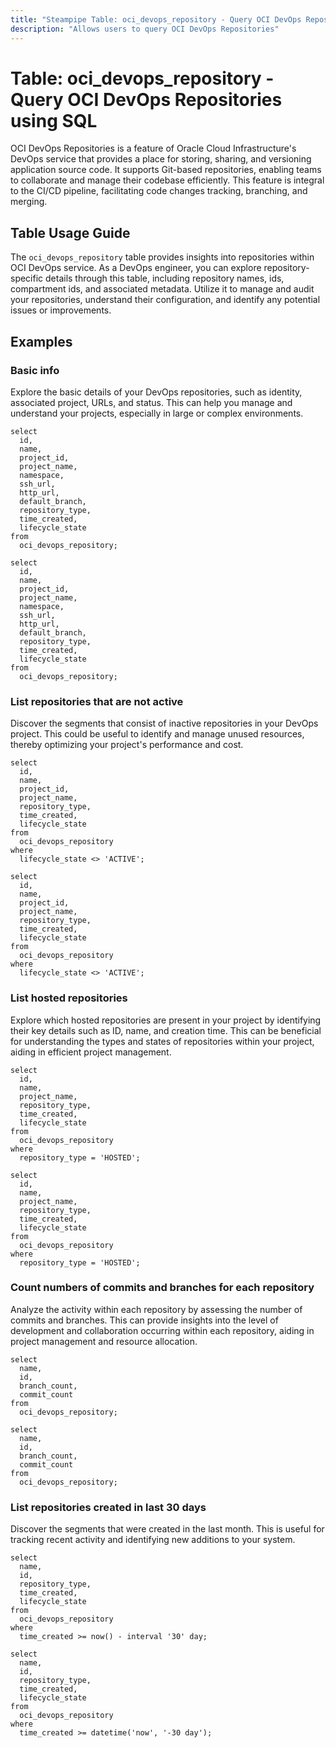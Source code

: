 ```yaml
---
title: "Steampipe Table: oci_devops_repository - Query OCI DevOps Repositories using SQL"
description: "Allows users to query OCI DevOps Repositories"
---
```


# Table: oci_devops_repository - Query OCI DevOps Repositories using SQL

OCI DevOps Repositories is a feature of Oracle Cloud Infrastructure's DevOps service that provides a place for storing, sharing, and versioning application source code. It supports Git-based repositories, enabling teams to collaborate and manage their codebase efficiently. This feature is integral to the CI/CD pipeline, facilitating code changes tracking, branching, and merging.

## Table Usage Guide

The `oci_devops_repository` table provides insights into repositories within OCI DevOps service. As a DevOps engineer, you can explore repository-specific details through this table, including repository names, ids, compartment ids, and associated metadata. Utilize it to manage and audit your repositories, understand their configuration, and identify any potential issues or improvements.

## Examples

### Basic info
Explore the basic details of your DevOps repositories, such as identity, associated project, URLs, and status. This can help you manage and understand your projects, especially in large or complex environments.

```sql+postgres
select
  id,
  name,
  project_id,
  project_name,
  namespace,
  ssh_url,
  http_url,
  default_branch,
  repository_type,
  time_created,
  lifecycle_state
from
  oci_devops_repository;
```

```sql+sqlite
select
  id,
  name,
  project_id,
  project_name,
  namespace,
  ssh_url,
  http_url,
  default_branch,
  repository_type,
  time_created,
  lifecycle_state
from
  oci_devops_repository;
```

### List repositories that are not active
Discover the segments that consist of inactive repositories in your DevOps project. This could be useful to identify and manage unused resources, thereby optimizing your project's performance and cost.

```sql+postgres
select
  id,
  name,
  project_id,
  project_name,
  repository_type,
  time_created,
  lifecycle_state
from
  oci_devops_repository
where
  lifecycle_state <> 'ACTIVE';
```

```sql+sqlite
select
  id,
  name,
  project_id,
  project_name,
  repository_type,
  time_created,
  lifecycle_state
from
  oci_devops_repository
where
  lifecycle_state <> 'ACTIVE';
```

### List hosted repositories
Explore which hosted repositories are present in your project by identifying their key details such as ID, name, and creation time. This can be beneficial for understanding the types and states of repositories within your project, aiding in efficient project management.

```sql+postgres
select
  id,
  name,
  project_name,
  repository_type,
  time_created,
  lifecycle_state
from
  oci_devops_repository
where
  repository_type = 'HOSTED';
```

```sql+sqlite
select
  id,
  name,
  project_name,
  repository_type,
  time_created,
  lifecycle_state
from
  oci_devops_repository
where
  repository_type = 'HOSTED';
```

### Count numbers of commits and branches for each repository
Analyze the activity within each repository by assessing the number of commits and branches. This can provide insights into the level of development and collaboration occurring within each repository, aiding in project management and resource allocation.

```sql+postgres
select
  name,
  id,
  branch_count,
  commit_count
from
  oci_devops_repository;
```

```sql+sqlite
select
  name,
  id,
  branch_count,
  commit_count
from
  oci_devops_repository;
```

### List repositories created in last 30 days
Discover the segments that were created in the last month. This is useful for tracking recent activity and identifying new additions to your system.

```sql+postgres
select
  name,
  id,
  repository_type,
  time_created,
  lifecycle_state
from
  oci_devops_repository
where
  time_created >= now() - interval '30' day;
```

```sql+sqlite
select
  name,
  id,
  repository_type,
  time_created,
  lifecycle_state
from
  oci_devops_repository
where
  time_created >= datetime('now', '-30 day');
```